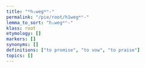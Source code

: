 ```yaml
---
title: "*h₁wegʷʰ-"
permalink: "/pie/root/h1wegʷʰ-"
lemma_to_sort: "h₁wegʷʰ-"
klass: root
etymology: []
markers: []
synonyms: []
definitions: ["to promise", "to vow", "to praise"]
topics: []
---
```

